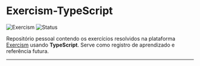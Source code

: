 # Exercism-TypeScript

![Exercism](https://img.shields.io/badge/Exercism-Typescript-blue)
![Status](https://img.shields.io/badge/Status-In%20Progress-orange)

Repositório pessoal contendo os exercícios resolvidos na plataforma [Exercism](https://exercism.org/) usando **TypeScript**. Serve como registro de aprendizado e referência futura.

---
